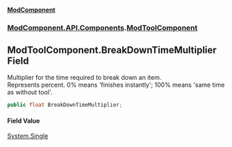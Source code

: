 #### [ModComponent](index.md 'index')
### [ModComponent.API.Components](index.md#ModComponent.API.Components 'ModComponent.API.Components').[ModToolComponent](ModToolComponent.md 'ModComponent.API.Components.ModToolComponent')

## ModToolComponent.BreakDownTimeMultiplier Field

Multiplier for the time required to break down an item.  
Represents percent. 0% means 'finishes instantly'; 100% means 'same time as without tool'.

```csharp
public float BreakDownTimeMultiplier;
```

#### Field Value
[System.Single](https://docs.microsoft.com/en-us/dotnet/api/System.Single 'System.Single')